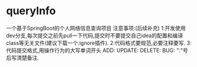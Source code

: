 # queryInfo
一个基于SpringBoot的个人网络信息查询项目 
注意事项:(后续补充)
1:开发使用dev分支,每次提交之前先pull一下代码,提交时不要提交自己idea的配置和编译class等无关文件(建议下载一个.ignore插件).
2:代码格式要规范,必要注释要写.
3:代码提交格式,用操作行为的大写单词开头 ADD:  UPDATE:  DELETE:  BUG:  ":"号后写清楚备注.
            
